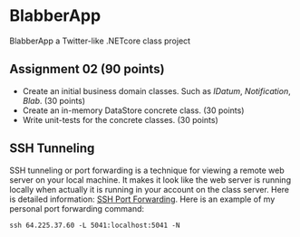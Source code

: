 # BlabberApp

BlabberApp a Twitter-like .NETcore class project

## Assignment 02 (90 points)

- Create an initial business domain classes.  Such as *IDatum*, *Notification*, *Blab*. (30 points)
- Create an in-memory DataStore concrete class. (30 points)
- Write unit-tests for the concrete classes. (30 points)

## SSH Tunneling

SSH tunneling or port forwarding is a technique for viewing a remote web server on your local machine.  It makes it look like the web server is running locally when actually it is running in your account on the class server.  Here is detailed information: [SSH Port Forwarding](https://www.ssh.com/ssh/tunneling/example).  Here is an example of my personal port forwarding command:

`ssh 64.225.37.60 -L 5041:localhost:5041 -N`
